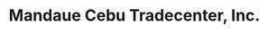 ---
title: "Mandaue Cebu Tradecenter, Inc."
url: /mandaue/mandaue-cebu-tradecenter-inc/
shop: car parts
---